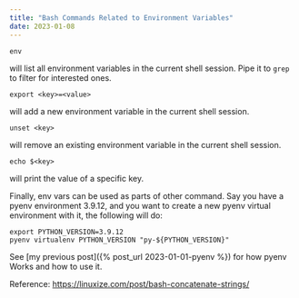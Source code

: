 ```yaml
---
title: "Bash Commands Related to Environment Variables"
date: 2023-01-08
---
```


```shell
env
```
will list all environment variables in the current shell session. Pipe it to `grep` to filter for interested ones.

```shell
export <key>=<value>
```
will add a new environment variable in the current shell session.

```shell
unset <key>
```
will remove an existing environment variable in the current shell session.

```shell
echo $<key>
```
will print the value of a specific key.

Finally, env vars can be used as parts of other command.
Say you have a pyenv environment 3.9.12, and you want to create a new pyenv virtual environment with it, 
the following will do:
```shell
export PYTHON_VERSION=3.9.12
pyenv virtualenv PYTHON_VERSION "py-${PYTHON_VERSION}" 
```
See [my previous post]({% post_url 2023-01-01-pyenv %}) for how pyenv Works and how to use it.

Reference: https://linuxize.com/post/bash-concatenate-strings/